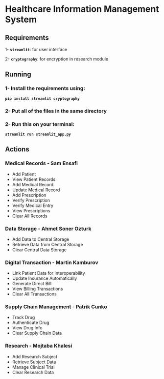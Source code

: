 # Healthcare Information Management System


## Requirements

1- **`streamlit`**: for user interface

2- **`cryptography`**: for encryption in research module


## Running

### 1- Install the requirements using:

**`pip install streamlit cryptography`**

### 2- Put all of the files in the same directory

### 2- Run this on your terminal:

**`streamlit run streamlit_app.py`**


## Actions

### Medical Records - Sam Ensafi
- Add Patient
- View Patient Records
- Add Medical Record
- Update Medical Record
- Add Prescription
- Verify Prescription
- Verify Medical Entry
- View Prescriptions
- Clear All Records

### Data Storage - Ahmet Soner Ozturk
- Add Data to Central Storage
- Retrieve Data from Central Storage
- Clear Central Data Storage

### Digital Transaction - Martin Kamburov
- Link Patient Data for Interoperability
- Update Insurance Automatically
- Generate Direct Bill
- View Billing Transactions
- Clear All Transactions

### Supply Chain Management - Patrik Cunko
- Track Drug
- Authenticate Drug
- View Drug Info
- Clear Supply Chain Data

### Research - Mojtaba Khalesi
- Add Research Subject
- Retrieve Subject Data
- Manage Clinical Trial
- Clear Research Data
